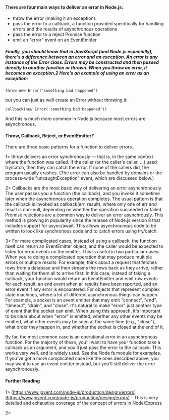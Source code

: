 #### There are four main ways to deliver an error in Node.js:

- throw the error (making it an exception).
- pass the error to a callback, a function provided specifically for handling errors and the results of asynchronous operations
- pass the error to a reject Promise function
- emit an "error" event on an EventEmitter

##### Finally, you should know that in JavaScript (and Node.js especially), there's a difference between an error and an exception. An error is any instance of the Error class. Errors may be constructed and then passed directly to another function or thrown. When you throw an error, it becomes an exception.2 Here's an example of using an error as an exception:

`throw new Error('something bad happened')`

but you can just as well create an Error without throwing it:

`callback(new Error('something bad happened'))`

And this is much more common in Node.js because most errors are asynchronous.

#### Throw, Callback, Reject, or EventEmitter?

There are three basic patterns for a function to deliver errors.

1> throw delivers an error synchronously — that is, in the same context where the function was called. If the caller (or the caller's caller, ...) used try/catch, then they can catch the error. If none of the callers did, the program usually crashes. (The error can also be handled by domains or the process-wide "uncaughtException" event, which are discussed below.)

2> Callbacks are the most basic way of delivering an error asynchronously. The user passes you a function (the callback), and you invoke it sometime later when the asynchronous operation completes. The usual pattern is that the callback is invoked as callback(err, result), where only one of err and result is non-null, depending on whether the operation succeeded or failed.
Promise rejections are a common way to deliver an error asynchrously. This method is growing in popularity since the release of Node.js version 8 that includes support for async/await. This allows asynchrounous code to be written to look like synchronous code and to catch errors using try/catch.

3> For more complicated cases, instead of using a callback, the function itself can return an EventEmitter object, and the caller would be expected to listen for error events on the emitter. This is useful in two particular cases:
When you're doing a complicated operation that may produce multiple errors or multiple results. For example, think about a request that fetches rows from a database and then streams the rows back as they arrive, rather than waiting for them all to arrive first. In this case, instead of taking a callback, your function would return an EventEmitter and emit row events for each result, an end event when all results have been reported, and an error event if any error is encountered.
For objects that represent complex state machines, where a lot of different asynchronous things can happen. For example, a socket is an event emitter that may emit "connect", "end", "timeout", "drain", and "close". It's natural to make "error" just another type of event that the socket can emit. When using this approach, it's important to be clear about when "error" is emitted, whether any other events may be emitted, what other events may be seen at the same time (e.g., "close"), what order they happen in, and whether the socket is closed at the end of it.

By far, the most common case is an operational error in an asynchronous function. For the majority of these, you'll want to have your function take a callback as an argument, and you'll just pass the error to the callback. This works very well, and is widely used. See the Node fs module for examples. If you've got a more complicated case like the ones described above, you may want to use an event emitter instead, but you'll still deliver the error asynchronously.

#### Further Reading

1> [https://www.joyent.com/node-js/production/design/errors](https://www.joyent.com/node-js/production/design/errors) - This is very detailed and exhaustive coverage of the concept of errors in Node/Express

2>
